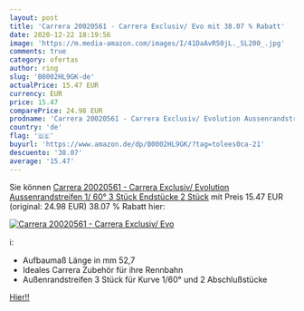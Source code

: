```yaml
---
layout: post
title: 'Carrera 20020561 - Carrera Exclusiv/ Evo mit 38.07 % Rabatt'
date: 2020-12-22 18:19:56
image: 'https://m.media-amazon.com/images/I/41DaAvR50jL._SL200_.jpg'
comments: true
category: ofertas
author: ring
slug: 'B0002HL9GK-de'
actualPrice: 15.47 EUR
currency: EUR
price: 15.47
comparePrice: 24.98 EUR
prodname: 'Carrera 20020561 - Carrera Exclusiv/ Evolution Aussenrandstreifen 1/ 60°   3 Stück  Endstücke 2 Stück'
country: 'de'
flag: '🇩🇪'
buyurl: 'https://www.amazon.de/dp/B0002HL9GK/?tag=tolees0ca-21'
descuento: '38.07'
average: '15.47'
---
```


Sie können [Carrera 20020561 - Carrera Exclusiv/ Evolution Aussenrandstreifen 1/ 60°   3 Stück  Endstücke 2 Stück](https://www.amazon.de/dp/B0002HL9GK/?tag=tolees0ca-21) mit Preis 15.47 EUR (original: 24.98 EUR) 38.07 % Rabatt hier:

[![Carrera 20020561 - Carrera Exclusiv/ Evo](https://m.media-amazon.com/images/I/41DaAvR50jL._SL200_.jpg)](https://www.amazon.de/dp/B0002HL9GK/?tag=tolees0ca-21)

ℹ️:

- Aufbaumaß Länge in mm 52,7
- Ideales Carrera Zubehör für ihre Rennbahn
- Außenrandstreifen 3 Stück für Kurve 1/60° und 2 Abschlußstücke

[Hier!!](https://www.amazon.de/dp/B0002HL9GK/?tag=tolees0ca-21)
